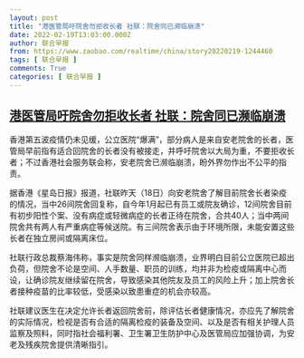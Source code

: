```yaml
---
layout: post
title: "港医管局吁院舍勿拒收长者 社联：院舍同已濒临崩溃"
date: 2022-02-19T13:03:00.000Z
author: 联合早报
from: https://www.zaobao.com/realtime/china/story20220219-1244460
tags: [ 联合早报 ]
comments: True
categories: [ 联合早报 ]
---
```

<!--1645275780000-->
[港医管局吁院舍勿拒收长者 社联：院舍同已濒临崩溃](https://www.zaobao.com/realtime/china/story20220219-1244460)
------

<div>
<p>香港第五波疫情仍未见缓，公立医院“爆满”，部分病人是来自安老院舍的长者，医管局早前指有适合回院舍的长者没有被接走，并呼吁院舍以大局为重，不要拒收长者；不过香港社会服务联会称，安老院舍已濒临崩溃，盼外界勿作出不公平的指责。</p><p>据香港《星岛日报》报道，社联昨天（18日）向安老院舍了解目前院舍长者染疫的情况，当中26间院舍回复称，自今年1月起已有员工或院友确诊，12间院舍目前有初步阳性个案、没有病症或轻微病症的长者正待在院舍，合共40人；当中两间院舍共有两人有严重病症等候送院。有三间院舍表示由于环境所限，未能安置这些长者在独立房间或隔离床位。</p><p>社联行政总裁蔡海伟称，事实是院舍同样濒临崩溃，业界明白目前公立医院已超出负荷，但院舍不论是空间、人手数量、职员的训练，均并非为检疫或隔离中心而设，让确诊院友继续留在院舍，导致感染其他院友及员工的风险上升；加上院舍长者接种疫苗的比率较低，受感染以致患重症的机会亦较高。</p><section id="imu"><div id="dfp-ad-imu1">        </div></section><p>社联建议医生在决定允许长者返回院舍前，除评估长者健康情况，亦应先了解院舍的实际情况，检视是否有合适的隔离检疫的装备及空间、以及是否有相关护理人员监察及照料，同时指社会福利署、卫生署卫生防护中心及医管局应加强协调，为安老及残疾院舍提供清晰指引。</p>      <div class="cx_paywall_placeholder" id="sph_cdp_40"></div>
</div>

